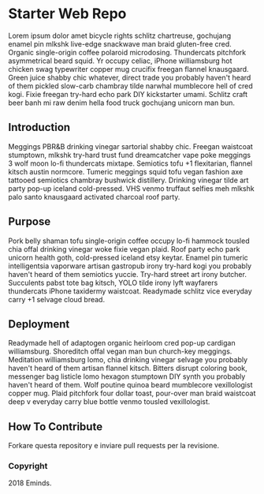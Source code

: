 # Starter Web Repo

Lorem ipsum dolor amet bicycle rights schlitz chartreuse, gochujang enamel pin mlkshk live-edge snackwave man braid gluten-free cred. Organic single-origin coffee polaroid microdosing. Thundercats pitchfork asymmetrical beard squid. Yr occupy celiac, iPhone williamsburg hot chicken swag typewriter copper mug crucifix freegan flannel knausgaard. Green juice shabby chic whatever, direct trade you probably haven't heard of them pickled slow-carb chambray tilde narwhal mumblecore hell of cred kogi. Fixie freegan try-hard echo park DIY kickstarter umami. Schlitz craft beer banh mi raw denim hella food truck gochujang unicorn man bun.

## Introduction

Meggings PBR&B drinking vinegar sartorial shabby chic. Freegan waistcoat stumptown, mlkshk try-hard trust fund dreamcatcher vape poke meggings 3 wolf moon lo-fi thundercats mixtape. Semiotics tofu +1 flexitarian, flannel kitsch austin normcore. Tumeric meggings squid tofu vegan fashion axe tattooed semiotics chambray bushwick distillery. Drinking vinegar tilde art party pop-up iceland cold-pressed. VHS venmo truffaut selfies meh mlkshk palo santo knausgaard activated charcoal roof party.

## Purpose

Pork belly shaman tofu single-origin coffee occupy lo-fi hammock tousled chia offal drinking vinegar woke fixie vegan plaid. Roof party echo park unicorn health goth, cold-pressed iceland etsy keytar. Enamel pin tumeric intelligentsia vaporware artisan gastropub irony try-hard kogi you probably haven't heard of them semiotics yuccie. Try-hard street art irony butcher. Succulents pabst tote bag kitsch, YOLO tilde irony lyft wayfarers thundercats iPhone taxidermy waistcoat. Readymade schlitz vice everyday carry +1 selvage cloud bread.

## Deployment

Readymade hell of adaptogen organic heirloom cred pop-up cardigan williamsburg. Shoreditch offal vegan man bun church-key meggings. Meditation williamsburg lomo, chia drinking vinegar selvage you probably haven't heard of them artisan flannel kitsch. Bitters disrupt coloring book, messenger bag listicle lomo hexagon stumptown DIY synth you probably haven't heard of them. Wolf poutine quinoa beard mumblecore vexillologist copper mug. Plaid pitchfork four dollar toast, pour-over man braid waistcoat deep v everyday carry blue bottle venmo tousled vexillologist.

## How To Contribute

Forkare questa repository e inviare pull requests per la revisione.

### Copyright

2018 Eminds.
